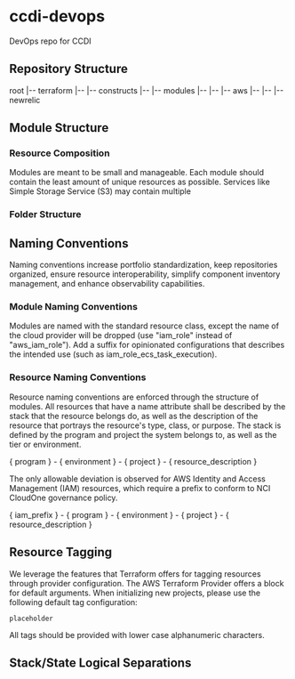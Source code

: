 # ccdi-devops
DevOps repo for CCDI

## Repository Structure

root
|-- terraform
|-- |-- constructs
|-- |-- modules
|-- |-- |-- aws
|-- |-- |-- newrelic

## Module Structure

### Resource Composition
Modules are meant to be small and manageable. Each module should contain the least amount of unique resources as possible. Services like Simple Storage Service (S3) may contain multiple 

### Folder Structure


## Naming Conventions
Naming conventions increase portfolio standardization, keep repositories organized, ensure resource interoperability, simplify component inventory management, and enhance observability capabilities. 

### Module Naming Conventions
Modules are named with the standard resource class, except the name of the cloud provider will be dropped (use "iam_role" instead of "aws_iam_role"). Add a suffix for opinionated configurations that describes the intended use (such as iam_role_ecs_task_execution).


### Resource Naming Conventions
 Resource naming conventions are enforced through the structure of modules. All resources that have a name attribute shall be described by the stack that the resource belongs do, as well as the description of the resource that portrays the resource's type, class, or purpose. The stack is defined by the program and project the system belongs to, as well as the tier or environment. 

{ program } - { environment } - { project } - { resource_description }

The only allowable deviation is observed for AWS Identity and Access Management (IAM) resources, which require a prefix to conform to NCI CloudOne governance policy.

{ iam_prefix } - { program } - { environment } - { project } - { resource_description }


## Resource Tagging
We leverage the features that Terraform offers for tagging resources through provider configuration. The AWS Terraform Provider offers a block for default arguments. When initializing new projects, please use the following default tag configuration:

<pre><code>placeholder</code></pre>

All tags should be provided with lower case alphanumeric characters. 

## Stack/State Logical Separations